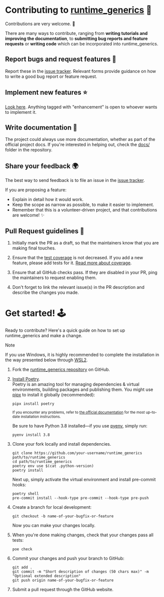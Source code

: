 <!--
This file was generated from bswck/skeleton@61eeffb.
Instead of changing this particular file, you might want to alter the template:
https://github.com/bswck/skeleton/tree/61eeffb/fragments/contributing.md
-->
# Contributing to [runtime_generics](https://github.com/bswck/runtime_generics) 🎉
Contributions are very welcome. 🚀

There are many ways to contribute, ranging from **writing tutorials and improving the documentation**, to **submitting bug reports and feature requests** or **writing code** which can be incorporated into runtime_generics.

## Report bugs and request features 🐛
Report these in the [issue tracker](https://github.com/bswck/runtime_generics/issues).
Relevant forms provide guidance on how to write a good bug report or feature request.

## Implement new features ⭐
[Look here](https://github.com/bswck/runtime_generics/issues?q=is%3Aopen+label%3Aenhancement+sort%3Aupdated-desc).
Anything tagged with "enhancement" is open to whoever wants to implement it.

## Write documentation 📖
The project could always use more documentation, whether as part of the official project
docs. If you're interested in helping out, check the [docs/](https://github.com/bswck/runtime_generics/tree/HEAD/docs)
folder in the repository.

## Share your feedback 🌍
The best way to send feedback is to file an issue in the [issue tracker](https://github.com/bswck/runtime_generics).

If you are proposing a feature:

-   Explain in detail how it would work.
-   Keep the scope as narrow as possible, to make it easier to implement.
-   Remember that this is a volunteer-driven project, and that contributions are
    welcome! ✨

## Pull Request guidelines 📝
1. Initially mark the PR as a draft, so that the maintainers know that you are making final touches.

1. Ensure that the [test coverage](https://coverage-badge.samuelcolvin.workers.dev/redirect/bswck/runtime_generics) is not decreased. If you add a new feature, please add tests for it. [Read more about coverage](https://coverage.readthedocs.io/en/latest/index.html).

1. Ensure that all GitHub checks pass. If they are disabled in your PR, ping the maintainers to request enabling them.

1. Don't forget to link the relevant issue(s) in the PR description and describe the changes you made.

# Get started! 🕹️

Ready to contribute? Here's a quick guide on how to set up runtime_generics and make a change.


<!--
This section was generated from bswck/skeleton@61eeffb.
Instead of changing this particular file, you might want to alter the template:
https://github.com/bswck/skeleton/tree/61eeffb/fragments/guide.md
-->

> [!Note]
> If you use Windows, it is highly recommended to complete the installation in the way presented below through [WSL2](https://learn.microsoft.com/en-us/windows/wsl/install).



1.  Fork the [runtime_generics repository](https://github.com/bswck/runtime_generics) on GitHub.

1.  [Install Poetry](https://python-poetry.org/docs/#installation).<br/>
    Poetry is an amazing tool for managing dependencies & virtual environments, building packages and publishing them.
    You might use [pipx](https://github.com/pypa/pipx#readme) to install it globally (recommended):

    ```shell
    pipx install poetry
    ```

    <sub>If you encounter any problems, refer to [the official documentation](https://python-poetry.org/docs/#installation) for the most up-to-date installation instructions.</sub>

    Be sure to have Python 3.8 installed—if you use [pyenv](https://github.com/pyenv/pyenv#readme), simply run:

    ```shell
    pyenv install 3.8
    ```

1.  Clone your fork locally and install dependencies.

    ```shell
    git clone https://github.com/your-username/runtime_generics path/to/runtime_generics
    cd path/to/runtime_generics
    poetry env use $(cat .python-version)
    poetry install
    ```

    Next up, simply activate the virtual environment and install pre-commit hooks:

    ```shell
    poetry shell
    pre-commit install --hook-type pre-commit --hook-type pre-push
    ```


1.  Create a branch for local development:

    ```shell
    git checkout -b name-of-your-bugfix-or-feature
    ```

    Now you can make your changes locally.

1.  When you're done making changes, check that your changes pass all tests:

    ```shell
    poe check
    ```

1.  Commit your changes and push your branch to GitHub:

    ```shell
    git add .
    git commit -m "Short description of changes (50 chars max)" -m "Optional extended description"
    git push origin name-of-your-bugfix-or-feature
    ```

1.  Submit a pull request through the GitHub website.

